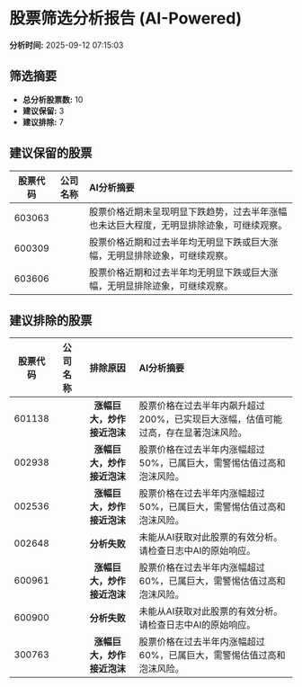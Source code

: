 # 股票筛选分析报告 (AI-Powered)

**分析时间:** 2025-09-12 07:15:03

## 筛选摘要

- **总分析股票数:** 10
- **建议保留:** 3
- **建议排除:** 7

## 建议保留的股票

| 股票代码 | 公司名称 | AI分析摘要 |
|:---:|:---:|:---|
| 603063 |  | 股票价格近期未呈现明显下跌趋势，过去半年涨幅也未达巨大程度，无明显排除迹象，可继续观察。 |
| 600309 |  | 股票价格近期和过去半年均无明显下跌或巨大涨幅，无明显排除迹象，可继续观察。 |
| 603606 |  | 股票价格近期和过去半年均无明显下跌或巨大涨幅，无明显排除迹象，可继续观察。 |

## 建议排除的股票

| 股票代码 | 公司名称 | 排除原因 | AI分析摘要 |
|:---:|:---:|:---:|:---|
| 601138 |  | **涨幅巨大，炒作接近泡沫** | 股票价格在过去半年内飙升超过200%，已实现巨大涨幅，估值可能过高，存在显著泡沫风险。 |
| 002938 |  | **涨幅巨大，炒作接近泡沫** | 股票价格在过去半年内涨幅超过50%，已属巨大，需警惕估值过高和泡沫风险。 |
| 002536 |  | **涨幅巨大，炒作接近泡沫** | 股票价格在过去半年内涨幅超过50%，已属巨大，需警惕估值过高和泡沫风险。 |
| 002648 |  | **分析失败** | 未能从AI获取对此股票的有效分析。请检查日志中AI的原始响应。 |
| 600961 |  | **涨幅巨大，炒作接近泡沫** | 股票价格在过去半年内涨幅超过60%，已属巨大，需警惕估值过高和泡沫风险。 |
| 600900 |  | **分析失败** | 未能从AI获取对此股票的有效分析。请检查日志中AI的原始响应。 |
| 300763 |  | **涨幅巨大，炒作接近泡沫** | 股票价格在过去半年内涨幅超过60%，已属巨大，需警惕估值过高和泡沫风险。 |
